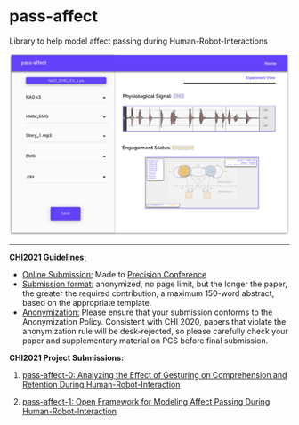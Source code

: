 # pass-affect
Library to help model affect passing during Human-Robot-Interactions

![pap1](pass-affect-prototype-1.png)

---
**[CHI2021 Guidelines:](https://chi2021.acm.org/)**
* [Online Submission:]() Made to [Precision Conference](https://new.precisionconference.com)
* [Submission format:]() anonymized, no page limit, but the longer the paper, the greater the required contribution, a maximum 150-word abstract, based on the appropriate template.
* [Anonymization:]() Please ensure that your submission conforms to the Anonymization Policy. Consistent with CHI 2020, papers that violate the anonymization rule will be desk-rejected, so please carefully check your paper and supplementary material on PCS before final submission.

**CHI2021 Project Submissions:**
1. [pass-affect-0: Analyzing the Effect of Gesturing on Comprehension and Retention During Human-Robot-Interaction](https://www.overleaf.com/project/5f563da03e469a0001405bb3) 

2. [pass-affect-1: Open Framework for Modeling Affect Passing During Human-Robot-Interaction](https://www.overleaf.com/project/5f5992c7e920120001019347)
